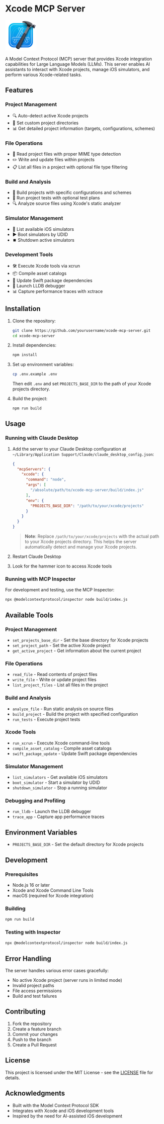 # Xcode MCP Server

<img src="xcode_icon.svg" width="100" height="100" alt="Xcode MCP Server Icon">

A Model Context Protocol (MCP) server that provides Xcode integration capabilities for Large Language Models (LLMs). This server enables AI assistants to interact with Xcode projects, manage iOS simulators, and perform various Xcode-related tasks.

## Features

### Project Management
- 🔍 Auto-detect active Xcode projects
- 📁 Set custom project directories
- 📊 Get detailed project information (targets, configurations, schemes)

### File Operations
- 📖 Read project files with proper MIME type detection
- ✏️ Write and update files within projects
- 📋 List all files in a project with optional file type filtering

### Build and Analysis
- 🔨 Build projects with specific configurations and schemes
- 🧪 Run project tests with optional test plans
- 🔍 Analyze source files using Xcode's static analyzer

### Simulator Management
- 📱 List available iOS simulators
- ▶️ Boot simulators by UDID
- ⏹️ Shutdown active simulators

### Development Tools
- 🛠️ Execute Xcode tools via xcrun
- 📦 Compile asset catalogs
- 🔄 Update Swift package dependencies
- 🐛 Launch LLDB debugger
- 📊 Capture performance traces with xctrace

## Installation

1. Clone the repository:
   ```bash
   git clone https://github.com/yourusername/xcode-mcp-server.git
   cd xcode-mcp-server
   ```

2. Install dependencies:
   ```bash
   npm install
   ```

3. Set up environment variables:
   ```bash
   cp .env.example .env
   ```
   Then edit `.env` and set `PROJECTS_BASE_DIR` to the path of your Xcode projects directory.

4. Build the project:
   ```bash
   npm run build
   ```

## Usage

### Running with Claude Desktop

1. Add the server to your Claude Desktop configuration at `~/Library/Application Support/Claude/claude_desktop_config.json`:
   ```json
   {
     "mcpServers": {
       "xcode": {
         "command": "node",
         "args": [
           "/absolute/path/to/xcode-mcp-server/build/index.js"
         ],
         "env": {
           "PROJECTS_BASE_DIR": "/path/to/your/xcode/projects"
         }
       }
     }
   }
   ```

   > **Note**: Replace `/path/to/your/xcode/projects` with the actual path to your Xcode projects directory. This helps the server automatically detect and manage your Xcode projects.

2. Restart Claude Desktop
3. Look for the hammer icon to access Xcode tools

### Running with MCP Inspector

For development and testing, use the MCP Inspector:

```bash
npx @modelcontextprotocol/inspector node build/index.js
```

## Available Tools

### Project Management
- `set_projects_base_dir` - Set the base directory for Xcode projects
- `set_project_path` - Set the active Xcode project
- `get_active_project` - Get information about the current project

### File Operations
- `read_file` - Read contents of project files
- `write_file` - Write or update project files
- `list_project_files` - List all files in the project

### Build and Analysis
- `analyze_file` - Run static analysis on source files
- `build_project` - Build the project with specified configuration
- `run_tests` - Execute project tests

### Xcode Tools
- `run_xcrun` - Execute Xcode command-line tools
- `compile_asset_catalog` - Compile asset catalogs
- `swift_package_update` - Update Swift package dependencies

### Simulator Management
- `list_simulators` - Get available iOS simulators
- `boot_simulator` - Start a simulator by UDID
- `shutdown_simulator` - Stop a running simulator

### Debugging and Profiling
- `run_lldb` - Launch the LLDB debugger
- `trace_app` - Capture app performance traces

## Environment Variables

- `PROJECTS_BASE_DIR` - Set the default directory for Xcode projects

## Development

### Prerequisites
- Node.js 16 or later
- Xcode and Xcode Command Line Tools
- macOS (required for Xcode integration)

### Building
```bash
npm run build
```

### Testing with Inspector
```bash
npx @modelcontextprotocol/inspector node build/index.js
```

## Error Handling

The server handles various error cases gracefully:
- No active Xcode project (server runs in limited mode)
- Invalid project paths
- File access permissions
- Build and test failures

## Contributing

1. Fork the repository
2. Create a feature branch
3. Commit your changes
4. Push to the branch
5. Create a Pull Request

## License

This project is licensed under the MIT License - see the [LICENSE](LICENSE) file for details.

## Acknowledgments

- Built with the Model Context Protocol SDK
- Integrates with Xcode and iOS development tools
- Inspired by the need for AI-assisted iOS development
